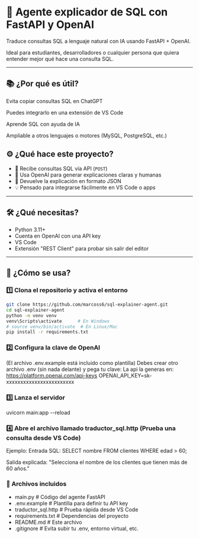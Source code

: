 # 🧠 Agente explicador de SQL con FastAPI y OpenAI

Traduce consultas SQL a lenguaje natural con IA usando FastAPI + OpenAI.

Ideal para estudiantes, desarrolladores o cualquier persona que quiera entender mejor qué hace una consulta SQL.

---

## 📚 ¿Por qué es útil?
Evita copiar consultas SQL en ChatGPT

Puedes integrarlo en una extensión de VS Code

Aprende SQL con ayuda de IA

Ampliable a otros lenguajes o motores (MySQL, PostgreSQL, etc.)

## ⚙️ ¿Qué hace este proyecto?

- 📨 Recibe consultas SQL vía API (`POST`)
- 🤖 Usa OpenAI para generar explicaciones claras y humanas
- 🔁 Devuelve la explicación en formato JSON
- 💡 Pensado para integrarse fácilmente en VS Code o apps

---

## 🛠 ¿Qué necesitas?

- Python 3.11+
- Cuenta en OpenAI con una API key
- VS Code 
- Extensión "REST Client" para probar sin salir del editor

---

## 🚀 ¿Cómo se usa?

### 1️⃣ Clona el repositorio y activa el entorno

```bash
git clone https://github.com/marcoss6/sql-explainer-agent.git
cd sql-explainer-agent
python -m venv venv
venv\Scripts\activate      # En Windows
# source venv/bin/activate  # En Linux/Mac
pip install -r requirements.txt
```
### 2️⃣ Configura la clave de OpenAI
(El archivo .env.example está incluido como plantilla)
Debes crear otro archivo .env (sin nada delante) y pega tu clave:
La api la generas en: https://platform.openai.com/api-keys
OPENAI_API_KEY=sk-xxxxxxxxxxxxxxxxxxxxxxxx

### 3️⃣ Lanza el servidor

uvicorn main:app --reload

### 4️⃣  Abre el archivo llamado traductor_sql.http (Prueba una consulta desde VS Code)

Ejemplo:
Entrada SQL:
  SELECT nombre FROM clientes WHERE edad > 60;

Salida explicada:
  "Selecciona el nombre de los clientes que tienen más de 60 años."

### 📁 Archivos incluidos
- main.py                 # Código del agente FastAPI
- .env.example            # Plantilla para definir tu API key
- traductor_sql.http      # Prueba rápida desde VS Code
- requirements.txt        # Dependencias del proyecto
- README.md               # Este archivo
- .gitignore              # Evita subir tu .env, entorno virtual, etc.





